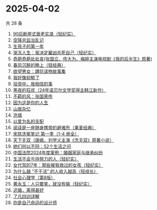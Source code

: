 # 2025-04-02

共 28 条

<!-- BEGIN WEREAD -->
<!-- 最后更新时间 2025-04-02 13:26:07 +0800 -->
1. [90后断崖式衰老实录（轻纪实）](https://weread.qq.com/web/bookDetail/883324a0813ab9c81g016c9c)
1. [空降总监治乱记](https://weread.qq.com/web/bookDetail/22032d2071efb5452205a52)
1. [生孩子的第一年](https://weread.qq.com/web/bookDetail/f3732df0813ab9c6eg013666)
1. [渐冻人生：我决定雇凶杀死自己（轻纪实）](https://weread.qq.com/web/bookDetail/be332e60813ab9c75g019560)
1. [奇葩奇葩处处哀(张国立、佟大为、梅婷主演电视剧《我的后半生》原著)](https://weread.qq.com/web/bookDetail/f00329c0813ab9cc4g012ec4)
1. [春风沉醉的晚上（轻经典）](https://weread.qq.com/web/bookDetail/29032c50813ab9c32g0116a7)
1. [欲望男女：蹲坑读物故事集](https://weread.qq.com/web/bookDetail/f83320a0813ab9c90g015c2e)
1. [我好像抑郁了](https://weread.qq.com/web/bookDetail/1c032c20813ab9c7cg0178f4)
1. [投资中，我相信的事](https://weread.qq.com/web/bookDetail/e7a32530813ab9c7cg014c8a)
1. [黑夜的狂欢（24年诺贝尔文学奖得主韩江新作）](https://weread.qq.com/web/bookDetail/b2932c90813ab9cb1g011ee5)
1. [不羁的风：张国荣传](https://weread.qq.com/web/bookDetail/459325b07192b26c459dceb)
1. [因为这是你的人生](https://weread.qq.com/web/bookDetail/aa3329b0813ab9c8eg01957c)
1. [山居杂忆](https://weread.qq.com/web/bookDetail/90432270813ab8a7eg018ba7)
1. [沧城](https://weread.qq.com/web/bookDetail/10e32ff0813ab9c72g019371)
1. [以爱为名的支配](https://weread.qq.com/web/bookDetail/7be320b0813ab93f4g019416)
1. [阅读是一座随身携带的避难所（果麦经典）](https://weread.qq.com/web/bookDetail/d0b3214071f2a92ad0b8416)
1. [宋慈洗冤笔记 第一季（1-4 册全）](https://weread.qq.com/web/bookDetail/bea326d0813ab7fcag016618)
1. [天下无双（唐嫣、刘学义主演《念无双》原著小说）](https://weread.qq.com/web/bookDetail/f9332080813ab8a1fg018454)
1. [她们何以不同：52个生活之问](https://weread.qq.com/web/bookDetail/dbc32840813ab9389g01691d)
1. [中国法院2024年度案例：婚姻家庭与继承纠纷](https://weread.qq.com/web/bookDetail/94532650813ab906dg017c66)
1. [生活不会亏待努力的人（轻纪实）](https://weread.qq.com/web/bookDetail/03232a70813ab9c75g017bbe)
1. [女代驾的7年：那些被我救过的女孩（轻纪实）](https://weread.qq.com/web/bookDetail/f6932620813ab9ca7g013a34)
1. [为什么越 “不干活” 的人收入越高（轻成长）](https://weread.qq.com/web/bookDetail/71d323c0813ab9c5dg0180d2)
1. [社会心理学（第8版）](https://weread.qq.com/web/bookDetail/8f532bd07278850c8f51770)
1. [黄永玉：人只要笑，就没有输（轻纪实）](https://weread.qq.com/web/bookDetail/17232640813ab9c45g015a5c)
1. [这婚，离得甚好](https://weread.qq.com/web/bookDetail/3c732450813ab9c44g018825)
1. [了凡四训详解](https://weread.qq.com/web/bookDetail/b6832d40813ab92d2g015378)
1. [你是自己命运的设计师](https://weread.qq.com/web/bookDetail/5e932830813ab9c89g01414f)
<!-- END WEREAD -->